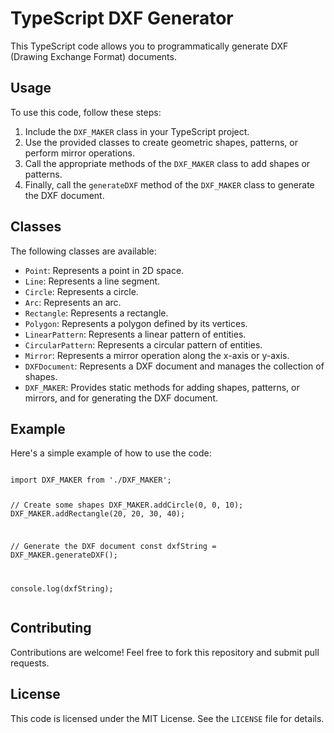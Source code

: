 <body>
    <h1>TypeScript DXF Generator</h1>
    <p>This TypeScript code allows you to programmatically generate DXF (Drawing Exchange Format) documents.</p>
    <h2>Usage</h2>
    <p>To use this code, follow these steps:</p>
    <ol>
        <li>Include the <code>DXF_MAKER</code> class in your TypeScript project.</li>
        <li>Use the provided classes to create geometric shapes, patterns, or perform mirror operations.</li>
        <li>Call the appropriate methods of the <code>DXF_MAKER</code> class to add shapes or patterns.</li>
        <li>Finally, call the <code>generateDXF</code> method of the <code>DXF_MAKER</code> class to generate the DXF
            document.</li>
    </ol>
    <h2>Classes</h2>
    <p>The following classes are available:</p>
    <ul>
        <li><code>Point</code>: Represents a point in 2D space.</li>
        <li><code>Line</code>: Represents a line segment.</li>
        <li><code>Circle</code>: Represents a circle.</li>
        <li><code>Arc</code>: Represents an arc.</li>
        <li><code>Rectangle</code>: Represents a rectangle.</li>
        <li><code>Polygon</code>: Represents a polygon defined by its vertices.</li>
        <li><code>LinearPattern</code>: Represents a linear pattern of entities.</li>
        <li><code>CircularPattern</code>: Represents a circular pattern of entities.</li>
        <li><code>Mirror</code>: Represents a mirror operation along the x-axis or y-axis.</li>
        <li><code>DXFDocument</code>: Represents a DXF document and manages the collection of shapes.</li>
        <li><code>DXF_MAKER</code>: Provides static methods for adding shapes, patterns, or mirrors, and for generating
            the DXF document.</li>
    </ul>
    <h2>Example</h2>
    <p>Here's a simple example of how to use the code:</p>
    <pre><code>
import DXF_MAKER from './DXF_MAKER';

// Create some shapes
DXF_MAKER.addCircle(0, 0, 10);
DXF_MAKER.addRectangle(20, 20, 30, 40);

// Generate the DXF document
const dxfString = DXF_MAKER.generateDXF();

console.log(dxfString);
</code></pre>
    <h2>Contributing</h2>
    <p>Contributions are welcome! Feel free to fork this repository and submit pull requests.</p>
    <h2>License</h2>
    <p>This code is licensed under the MIT License. See the <code>LICENSE</code> file for details.</p>
</body>
